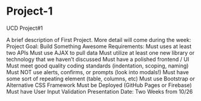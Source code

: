 # Project-1
UCD Project#1

A brief description of First Project.
More detail will come during the week:
Project Goal:
Build Something Awesome
Requirements:
Must uses at least two APIs
Must use AJAX to pull data
Must utilize at least one new library or technology that we haven’t discussed
Must have a polished frontend / UI
Must meet good quality coding standards (indentation, scoping, naming)
Must NOT use alerts, confirms, or prompts (look into modals!)
Must have some sort of repeating element (table, columns, etc)
Must use Bootstrap or Alternative CSS Framework
Must be Deployed (GitHub Pages or Firebase)
Must have User Input Validation
Presentation Date:
Two Weeks from 10/26

